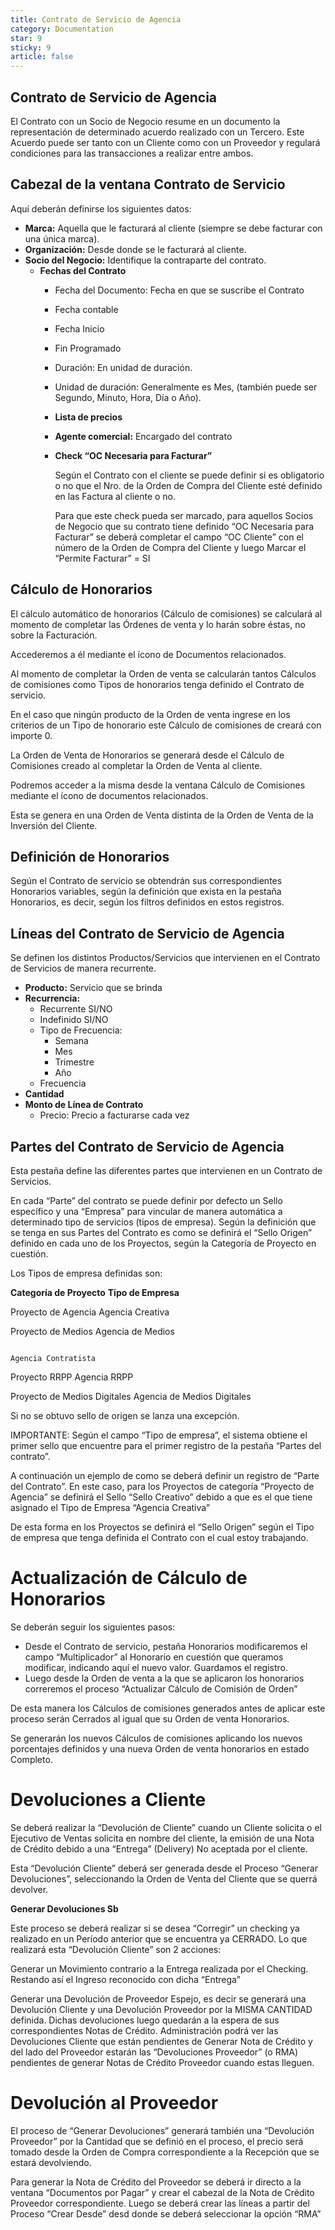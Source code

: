 ```yaml
---
title: Contrato de Servicio de Agencia
category: Documentation
star: 9
sticky: 9
article: false
---
```


## **Contrato de Servicio de Agencia**

El Contrato con un Socio de Negocio resume en un documento la representación de determinado acuerdo realizado con un Tercero. Este Acuerdo puede ser tanto con un Cliente como con un Proveedor y regulará condiciones para las transacciones a realizar entre ambos.

## **Cabezal de la ventana Contrato de Servicio**

Aquí deberán definirse los siguientes datos:

* **Marca:** Aquella que le facturará al cliente (siempre se debe facturar con una única marca).
* **Organización:** Desde donde se le facturará al cliente.
* **Socio del Negocio:** Identifique la contraparte del contrato.
  * **Fechas del Contrato** 
    * Fecha del Documento: Fecha en que se suscribe el Contrato
    * Fecha contable
    * Fecha Inicio
    * Fin Programado
    * Duración: En unidad de duración.
    * Unidad de duración: Generalmente es Mes, (también puede ser Segundo, Minuto, Hora, Día o Año).
    * **Lista de precios**
    * **Agente comercial:** Encargado del contrato
    * **Check “OC Necesaria para Facturar”**

      Según el Contrato con el cliente se puede definir si es obligatorio o no que el Nro. de la Orden de Compra del Cliente esté definido en las Factura al cliente o no.

      Para que este check pueda ser marcado, para aquellos Socios de Negocio que su contrato tiene definido “OC Necesaria para Facturar” se deberá completar el campo “OC Cliente” con el número de la Orden de Compra del Cliente y luego Marcar el “Permite Facturar” = SI

## **Cálculo de Honorarios**

El cálculo automático de honorarios (Cálculo de comisiones) se calculará al momento de completar las Órdenes de venta y lo harán sobre éstas, no sobre la Facturación.

Accederemos a él mediante el ícono de Documentos relacionados.

Al momento de completar la Orden de venta se calcularán tantos Cálculos de comisiones como Tipos de honorarios tenga definido el Contrato de servicio.

En el caso que ningún producto de la Orden de venta ingrese en los criterios de un Tipo de honorario este Cálculo de comisiones de creará con importe 0.

La Orden de Venta de Honorarios se generará desde el Cálculo de Comisiones creado al completar la Orden de Venta al cliente.

Podremos acceder a la misma desde la ventana Cálculo de Comisiones mediante el ícono de documentos relacionados.

Esta se genera en una Orden de Venta distinta de la Orden de Venta de la Inversión del Cliente.

## **Definición de Honorarios**

Según el Contrato de servicio se obtendrán sus correspondientes Honorarios variables, según la definición que exista en la pestaña Honorarios, es decir, según los filtros definidos en estos registros.

## **Líneas del Contrato de Servicio de Agencia**

Se definen los distintos Productos/Servicios que intervienen en el Contrato de Servicios de manera recurrente.

* **Producto:** Servicio que se brinda
* **Recurrencia:** 
  * Recurrente SI/NO
  * Indefinido SI/NO
  * Tipo de Frecuencia: 
    * Semana
    * Mes
    * Trimestre
    * Año
  * Frecuencia
* **Cantidad**
* **Monto de Línea de Contrato** 
  * Precio: Precio a facturarse cada vez

## **Partes del Contrato de Servicio de Agencia**

Esta pestaña define las diferentes partes que intervienen en un Contrato de Servicios.

En cada “Parte” del contrato se puede definir por defecto un Sello específico y una “Empresa” para vincular de manera automática a determinado tipo de servicios (tipos de empresa). Según la definición que se tenga en sus Partes del Contrato es como se definirá el “Sello Origen” definido en cada uno de los Proyectos, según la Categoría de Proyecto en cuestión.

Los Tipos de empresa definidas son:

**Categoría de Proyecto**                                                  **Tipo de Empresa**

Proyecto de Agencia                                                          Agencia Creativa

Proyecto de Medios                                                           Agencia de Medios

                                                                             Agencia Contratista

Proyecto RRPP                                                                Agencia RRPP

Proyecto de Medios Digitales                                                 Agencia de Medios Digitales

Si no se obtuvo sello de origen se lanza una excepción.

IMPORTANTE: Según el campo “Tipo de empresa”, el sistema obtiene el primer sello que encuentre para el primer registro de la pestaña “Partes del contrato”.

A continuación un ejemplo de como se deberá definir un registro de “Parte del Contrato”. En este caso, para los Proyectos de categoría “Proyecto de Agencia” se definirá el Sello “Sello Creativo” debido a que es el que tiene asignado el Tipo de Empresa “Agencia Creativa”

De esta forma en los Proyectos se definirá el “Sello Origen” según el Tipo de empresa que tenga definida el Contrato con el cual estoy trabajando.

# **Actualización de Cálculo de Honorarios**

Se deberán seguir los siguientes pasos:

* Desde el Contrato de servicio, pestaña Honorarios modificaremos el campo “Multiplicador” al Honorario en cuestión que queramos modificar, indicando aquí el nuevo valor. Guardamos el registro.
* Luego desde la Orden de venta a la que se aplicaron los honorarios correremos el proceso “Actualizar Cálculo de Comisión de Orden”

De esta manera los Cálculos de comisiones generados antes de aplicar este proceso serán Cerrados al igual que su Orden de venta Honorarios.

Se generarán los nuevos Cálculos de comisiones aplicando los nuevos porcentajes definidos y una nueva Orden de venta honorarios en estado Completo.

# **Devoluciones a Cliente**

Se deberá realizar la “Devolución de Cliente” cuando un Cliente solicita o el Ejecutivo de Ventas solicita en nombre del cliente, la emisión de una Nota de Crédito debido a una “Entrega” (Delivery) No aceptada por el cliente.

Esta “Devolución Cliente” deberá ser generada desde el Proceso “Generar Devoluciones”, seleccionando la Orden de Venta del Cliente que se querrá devolver.

**Generar Devoluciones Sb**

Este proceso se deberá realizar si se desea “Corregir” un checking ya realizado en un Período anterior que se encuentra ya CERRADO. Lo que realizará esta “Devolución Cliente” son 2 acciones:

Generar un Movimiento contrario a la Entrega realizada por el Checking. Restando así el Ingreso reconocido con dicha “Entrega”

Generar una Devolución de Proveedor Espejo, es decir se generará una Devolución Cliente y una Devolución Proveedor por la MISMA CANTIDAD definida. Dichas devoluciones luego quedarán a la espera de sus correspondientes Notas de Crédito. Administración podrá ver las Devoluciones Cliente que están pendientes de Generar Nota de Crédito y del lado del Proveedor estarán las “Devoluciones Proveedor” (o RMA) pendientes de generar Notas de Crédito Proveedor cuando estas lleguen.

# **Devolución al Proveedor**

El proceso de “Generar Devoluciones” generará también una “Devolución Proveedor” por la Cantidad que se definió en el proceso, el precio será tomado desde la Orden de Compra correspondiente a la Recepción que se estará devolviendo.

Para generar la Nota de Crédito del Proveedor se deberá ir directo a la ventana “Documentos por Pagar” y crear el cabezal de la Nota de Crédito Proveedor correspondiente. Luego se deberá crear las líneas a partir del Proceso “Crear Desde” desd donde se deberá seleccionar la opción “RMA”